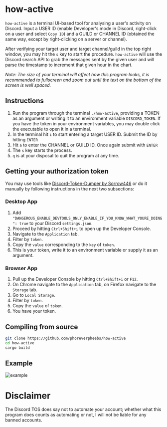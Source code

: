 # how-active
`how-active` is a terminal UI-based tool for analysing a user's activity on Discord.
Input a USER ID (enable Developer's mode in Discord, right-click on a user and select `Copy ID`)
and a GUILD or CHANNEL ID (obtained the same way, except by right-clicking on a server or channel).

After verifying your target user and target channel/guild in the top right window, 
you may hit the `s` key to start the procedure. `how-active` will use the Discord 
search API to grab the messages sent by the given user and will parse the timestamp 
to increment that given hour in the chart.

_Note: The size of your terminal will affect how this program looks, it is recommended
to fullscreen and zoom out until the text on the bottom of the screen is well spaced._

## Instructions
1. Run the program through the terminal `./how-active`, providing a TOKEN as an argument or
writing it to an environment variable `DISCORD_TOKEN`. If you have the token in your
environment variables, you may double click the executable to open it in a terminal.
2. In the terminal hit `i` to start entering a target USER ID. Submit the ID by hitting `ENTER`
3. Hit `a` to enter the CHANNEL or GUILD ID. Once again submit with `ENTER`
4. The `s` key starts the process.
5. `q` is at your disposal to quit the program at any time.

## Getting your authorization token
You may use tools like [Discord-Token-Dumper by Sorrow446](https://github.com/Sorrow446/Discord-Token-Dumper) 
or do it manually by following instructions in the next two subsections:

### Desktop App
1. Add `"DANGEROUS_ENABLE_DEVTOOLS_ONLY_ENABLE_IF_YOU_KNOW_WHAT_YOURE_DOING": true` to your Discord `settings.json`.
2. Proceed by hitting `Ctrl+Shift+i` to open up the Developer Console.
3. Navigate to the `Application` tab.
4. Filter by `token`.
5. Copy the `value` corresponding to the `key` of `token`.
6. This is your token, write it to an environment variable or supply it as an argument.

### Browser App
1. Pull up the Developer Console by hitting `Ctrl+Shift+i` or `F12`.
2. On Chrome navigate to the `Application` tab, on Firefox navigate to the `Storage` tab.
3. Go to `Local Storage`.
4. Filter by `token`.
5. Copy the `value` of `token`.
6. You have your token.

## Compiling from source
```bash
git clone https://github.com/phoreverpheebs/how-active
cd how-active
cargo build
```

## Example
![example](https://user-images.githubusercontent.com/96285600/215324004-5698b81b-b667-4382-9421-ff525178b5cf.png)

# Disclaimer
The Discord TOS does say not to automate your account; whether what this program does
counts as automating or not, I will not be liable for any banned accounts.
